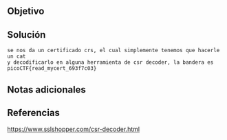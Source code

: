 ## Objetivo

## Solución
```
se nos da un certificado crs, el cual simplemente tenemos que hacerle un cat
y decodificarlo en alguna herramienta de csr decoder, la bandera es
picoCTF{read_mycert_693f7c03}
```
## Notas adicionales
## Referencias
https://www.sslshopper.com/csr-decoder.html